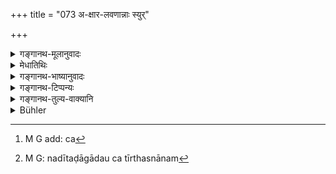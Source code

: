 +++
title = "073 अ-क्षार-लवणान्नाः स्युर्"

+++

<details><summary>गङ्गानथ-मूलानुवादः</summary>

For three days they should eat food free from salines and salts, should bathe, should not eat meat-food and should sleep apart on the ground.—(72).
</details>

<details><summary>मेधातिथिः</summary>

**क्षारलवणम्**[^१७६] । यवक्षारादि क्षारम् । लवणं सैन्धवादि । तन् न भुञ्जीरन् । लवनविसेषणं वा क्षारग्रहणं तेन सैन्धवस्य प्रतिषेधः । निमज्जनं च नदीतडागादाव् अतीर्थस्नानम्[^१७७] अङ्गपरिघर्षणादिवर्जनम् । **मांसाशनं च** यावद् आशौचं स्मृत्यन्तरात् प्रतिषिध्यते । एवं पठ्यते "न स्त्रियम् उपेयुर् न मार्जयेयुर् न मांसम् अश्नीयुः" । गृह्यकारस् तु "त्र्यहम् अनश्नन्त आसीरन् क्रीतोत्पन्नेन वा वर्तेरन्" (च्ड़्। आश्ग् ४.४.१५) इत्य् आह । **शयीरंश् च** स्थण्डिले परसङ्गवर्जम् । सूतके ऽपि ब्रह्मचर्यं स्मृत्यन्तरे प्रदर्शितम् ॥ ५.७२ ॥


[^१७७]:
     M G: nadītaḍāgādau ca tīrthasnānam


[^१७६]:
     M G add: ca
</details>

<details><summary>गङ्गानथ-भाष्यानुवादः</summary>

‘*Salines and salts*.’—The term^(‘)*salines*’ stands for nitrate of potash and such substances, and^(‘)*salts*’ for rock-salt and other salts. These they should not eat.

Or, the term ‘*saline*’, ‘*kṣāra*’, may be taken as qualifying, ‘*lavaṇa*’, ‘salt.’ In that case the prohibition (applying to only
*saline salts*) would not apply to rock-salt.

The ‘bathing’ laid down is to be done in a river or a tank or such other reservoirs of water as are not regarded as specially ‘sacred’; and it is to be done without scrubbing the body.

‘*Meat-food*’—is prohibited during the period of impurity, on the basis of other *Smṛti* texts; where we read—‘They shall not have recourse to women, they shall not scrub their body and they shall not eat meat.’ The
*Gṛhyasūtra* however says—‘For three days they shall remain without
food, or still live upon food obtained by purchase.’

‘*Should sleep*’—upon the bare platform, without company.

Another Smṛti-text has prescribed abstention from sexual intercourse during impurity due to *births* also.—(72).
</details>

<details><summary>गङ्गानथ-टिप्पन्यः</summary>

(Verse 73 of other commentators.)

This verse is quoted in *Aparārka* (p. 885);—in *Mitākṣarā* (on 3.16);—in *Madanapārijāta* (p. 415);—in *Smṛtisāroddhāra* (p. 224) as laying down restrictions for the *sapiṇḍas* of the dead;—in
*Śuddhikaumudī* (p. 142), which has the following notes:—‘*Tryaham*,’ on
the third, seventh and ninth days they should all bathe together, for the benefit of the dead; all the *sapiṇḍas* should not eat meat during the period of impurity,—‘*Kṣitau*’, this forbids sleeping on beds;—and in *Hāralatā* (p. 157), whieh explains ‘*Kṣāralavaṇa*’ as ‘all salts with the exception of *saindhava* and *sāmbhari*,’—‘they should all bathe together on the third, seventh and ninth days.’
</details>

<details><summary>गङ्गानथ-तुल्य-वाक्यानि</summary>

*Gautama* (14.37-39).—‘During the period of impurity, they shall sleep
and sit on the ground and remain chaste; they shall not clean themselves; nor shall they eat moat until the offerings have been made’

*Baudhāyana* (1.11.21).—When a death has occurred, they
shall............ sit during four days on mats, eating food that does not contain condiments or salt.’

*Āpastamba* (2.15.7-9).—‘Diśevelling their hair and covering themselves
with dust,...stopping into the river, they throw up water for the dead once and then, ascending the bank, sit down; this they repeat thrice. They pour out water......... return to the village without looking back, and perform those rites for the dead which women declare to he necessary.’

*Yājñavalkya* (3.16).—‘Eating food got by purchase or got without
asking, they shall sleep separately on the ground; and shall offer to the dead food, according to the *Piṇḍayajña* rites, for three days.’

*Āśvalāyana Gṛhyasūtra* (4.4.14).—‘Let them not cook food during that
night; let them subsist on bought or readymade food; let them eat no saline food for three days,’

*Vaśiṣṭha* (4.11-15).—‘After having burnt the body, the relations enter
the water without looking back. Facing the south, they shall pour out water with both hands on those days that are marked by odd numbers. After they have gone home they shall sit during the other days, on mats, fasting. If they are unable to do this, they shall subsist on food bought in the market or given unasked.’

*Paiṭhīnasi* (Aparārka, p. 885).—‘For one day there should he fasting,
or they should eat what is obtained unasked.’

*Mārkaṇḍeya* (Do.).—‘They shall eat what is bought or obtained unasked,
and remain calm; they shall eat no meat; nor have recourse to women.’

*Brahmapurāṇa* (Do.).—‘Having bathed, they offer water to the dead for
three days.’
</details>

<details><summary>Bühler</summary>

073	Let (mourners) eat food without factitious salt, bathe during three days, abstain from meat, and sleep separate on the ground.
</details>
